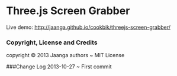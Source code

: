 Three.js Screen Grabber
=======================

Live demo: http://jaanga.github.io/cookbik/threejs-screen-grabber/


### Copyright, License and Credits
copyright &copy; 2013 Jaanga authors ~ MIT License

###Change Log
2013-10-27 ~ First commit